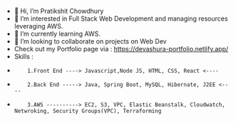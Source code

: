 - 👋 Hi, I’m Pratikshit Chowdhury
- 👀 I’m interested in Full Stack Web Development and managing resources leveraging AWS.
- 🌱 I’m currently learning AWS.
- 💞️ I’m looking to collaborate on projects on Web Dev
- Check out my Portfolio page via : https://devashura-portfolio.netlify.app/
- Skills :
-         1.Front End ----> Javascript,Node JS, HTML, CSS, React <----
-         2.Back End -----> Java, Spring Boot, MySQL, Hibernate, J2EE <----
-         3.AWS ----------> EC2, S3, VPC, Elastic Beanstalk, Cloudwatch, Netwroking, Security Groups(VPC), Terraforming
<!---
akshitchowdhury/akshitchowdhury is a ✨ special ✨ repository because its `README.md` (this file) appears on your GitHub profile.
You can click the Preview link to take a look at your changes.
--->
